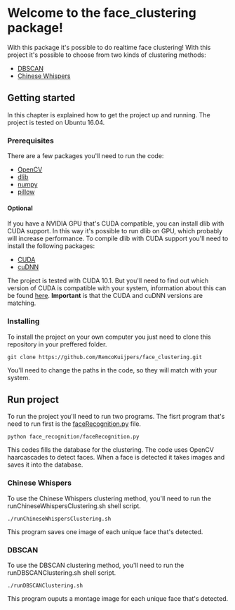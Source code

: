 # Welcome to the face_clustering package!
With this package it's possible to do realtime face clustering!
With this project it's possible to choose from two kinds of clustering methods:
* [DBSCAN](https://en.wikipedia.org/wiki/DBSCAN)
* [Chinese Whispers](https://en.wikipedia.org/wiki/Chinese_Whispers_(clustering_method))

## Getting started
In this chapter is explained how to get the project up and running. The project is tested on Ubuntu 16.04.

### Prerequisites
There are a few packages you'll need to run the code:
* [OpenCV](https://opencv.org)
* [dlib](https://github.com/davisking/dlib)
* [numpy](https://numpy.org)
* [pillow](https://pillow.readthedocs.io/en/stable/#)

#### Optional
If you have a NVIDIA GPU that's CUDA compatible, you can install dlib with CUDA support. In this way it's possible to run dlib on GPU, which probably will increase performance. To compile dlib with CUDA support you'll need to install the following packages:
* [CUDA](https://developer.nvidia.com/cuda-downloads)
* [cuDNN](https://developer.nvidia.com/cudnn)

The project is tested with CUDA 10.1. But you'll need to find out which version of CUDA is compatible with your system, information about this can be found [here](https://docs.nvidia.com/deploy/cuda-compatibility). **Important** is that the CUDA and cuDNN versions are matching.

### Installing
To install the project on your own computer you just need to clone this repository in your preffered folder.
```
git clone https://github.com/RemcoKuijpers/face_clustering.git
```
You'll need to change the paths in the code, so they will match with your system.

## Run project
To run the project you'll need to run two programs. The fisrt program that's need to run first is the [faceRecognition.py](https://github.com/RemcoKuijpers/face_clustering/blob/master/face_recognition/faceRecognition.py) file.
```
python face_recognition/faceRecognition.py
```
This codes fills the database for the clustering. The code uses OpenCV haarcascades to detect faces. When a face is detected it takes images and saves it into the database.

### Chinese Whispers
To use the Chinese Whispers clustering method, you'll need to run the runChineseWhispersClustering.sh shell script.
```
./runChineseWhispersClustering.sh
```
This program saves one image of each unique face that's detected.

### DBSCAN
To use the DBSCAN clustering method, you'll need to run the runDBSCANClustering.sh shell script.
```
./runDBSCANClustering.sh
```
This program ouputs a montage image for each unique face that's detected.
